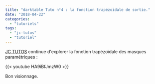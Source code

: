 ```yaml
---
title: "darktable Tuto n°4 : la fonction trapézoïdale de sortie."
date: "2018-04-22"
categories: 
  - "tutoriels"
tags: 
  - "jc-tutos"
  - "tutoriel"
---
```


[JC TUTOS](https://www.youtube.com/channel/UChkmJoz4r375C6F2eym99YQ) continue d'explorer la fonction trapézoïdale des masques paramétriques : 

{{< youtube HA9iBfJmzW0 >}}

Bon visionnage.
